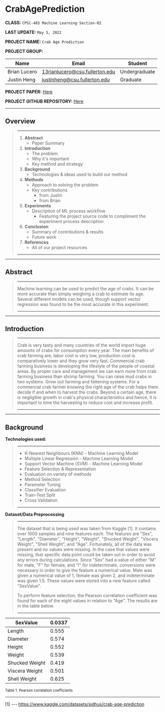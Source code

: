 # CrabAgePrediction

**CLASS:**  `CPSC-483 Machine Learning Section-02`

**LAST UPDATE:**  `May 5, 2022`

**PROJECT NAME:** `Crab Age Prediction`

**PROJECT GROUP:**

| Name                       | Email                                 | Student              |
| -------------------------- | ------------------------------------- | -------------------- |
| Brian Lucero               | 13rianlucero@csu.fullerton.edu        | Undergraduate        |
| Justin Heng                | justinheng@csu.fullerton.edu          | Graduate             |

**PROJECT PAPER:**   [Here](https://github.com/13rianlucero/CrabAgePrediction/blob/main/FirstDraft/Crab%20Age%20Prediction%20Paper.pdf)

**PROJECT GITHUB REPOSITORY:** [Here](https://github.com/13rianlucero/CrabAgePrediction)




----------------------------------------------------------------------------------------------------------------------------------






## Overview
> ---
> 1. **Abstract**
>     - Paper Summary
> 2. **Introduction**
>     - The problem 
>     - Why it's important 
>     - Key method and strategy
> 3. **Background**
>     - Technologies & ideas used to build our method
> 4. **Methods**
>     - Approach to solving the problem
>     - Key contributions
>        - from Justin
>         - from Brian
> 5. **Experiments**
>     - Description of ML process workflow 
>         - Featuring the project source code to compliment the experiment process description 
> 6. **Conclusion**
>     - Summary of contributions & results
>     - Future work
> 7. **References**
>     - All of our project resources
> ---






----------------------------------------------------------------------------------------------------------------------------------







## Abstract
> ---
> Machine learning can be used to predict the age of crabs. It can be more accurate than simply weighing a crab to estimate its age. Several different models can be used, though support vector regression was found to be the most accurate in this experiment.
> 
> ---






----------------------------------------------------------------------------------------------------------------------------------







## Introduction
> ---
> Crab is very tasty and many countries of the world import huge amounts of crabs for consumption every year. The main benefits of crab farming are, labor cost is very low, production cost is comparatively lower and they grow very fast. Commercial crab farming business is developing the lifestyle of the people of coastal areas. By proper care and management we can earn more from crab farming business than shrimp farming. You can raise mud crabs in two systems. Grow out farming and fattening systems. For a commercial crab farmer knowing the right age of the crab helps them decide if and when to harvest the crabs. Beyond a certain age, there is negligible growth in crab's physical characteristics and hence, it is important to time the harvesting to reduce cost and increase profit.
> 
> ---







----------------------------------------------------------------------------------------------------------------------------------






## Background
**Technologies used:**
> ---
> - K-Nearest Neighbours (KNN) - Machine Learning Model
> - Multiple Linear Regression - Machine Learning Model
> - Support Vector Machine (SVM) - Machine Learning Model
> - Feature Selection & Representation
> - Evaluation on variety of methods
> - Method Selection
> - Parameter Tuning
> - Classifier Evaluation
> - Train-Test Split
> - Cross Validation
>
> ---

**Dataset/Data Preprocessing**
> ---
> The dataset that is being used was taken from Kaggle [1]. It contains over 1000 samples and nine features each. The features are "Sex", "Length", "Diameter", "Height", "Weight", "Shucked Weight", "Viscera Weight", "Shell Weight", and "Age". Fortunately, all of the data was present and no values were missing. In the case that values were missing, that specific data point could be taken out in order to avoid any errors during calculations. Since "Sex" had a value of either "M" for male, "F" for female, and "I" for indeterminate, conversions were necessary in order to give the feature a numerical value. Male was given a numerical value of 1, female was given 2, and indeterminate was given 1.5. These values were stored into a new feature called "SexValue".
> 
> To perform feature selection, the Pearson correlation coefficient was found for each of the eight values in relation to "Age". The results are in the table below.
> 
> ---

| SexValue       | 0.0337 |
| -------------- | ------ |
| Length         | 0.555  |
| Diameter       | 0.574  |
| Height         | 0.552  |
| Weight         | 0.539  |
| Shucked Weight | 0.419  |
| Viscera Weight | 0.501  |
| Shell Weight   | 0.625  |

<sub>Table 1. Pearson correlation coefficients</sub>






----------------------------------------------------------------------------------------------------------------------------------






[1] --- https://www.kaggle.com/datasets/sidhus/crab-age-prediction  

<p align="center">
    <img src="https://img.shields.io/badge/Kaggle-035a7d?style=for-the-badge&logo=kaggle&logoColor=white" alt=""/>
</p>

